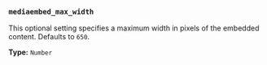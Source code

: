 ### `mediaembed_max_width`

This optional setting specifies a maximum width in pixels of the embedded content. Defaults to `650`.

**Type:** `Number`

